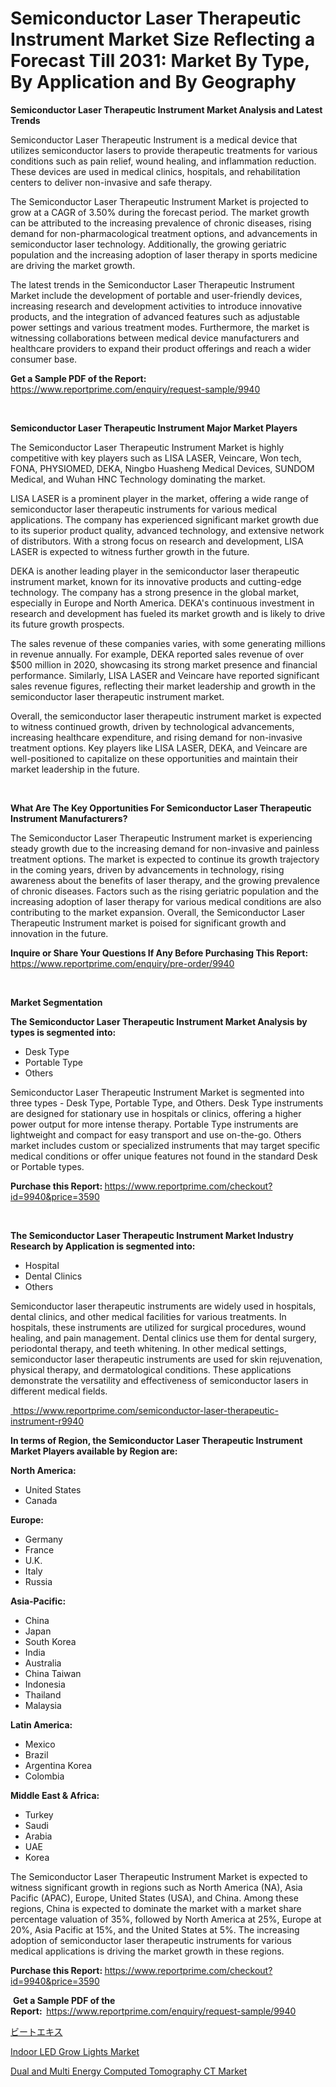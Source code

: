 <p><h1>Semiconductor Laser Therapeutic Instrument Market Size Reflecting a Forecast Till 2031: Market By Type, By Application and By Geography</h1></p><p><strong>Semiconductor Laser Therapeutic Instrument Market Analysis and Latest Trends</strong></p>
<p><p>Semiconductor Laser Therapeutic Instrument is a medical device that utilizes semiconductor lasers to provide therapeutic treatments for various conditions such as pain relief, wound healing, and inflammation reduction. These devices are used in medical clinics, hospitals, and rehabilitation centers to deliver non-invasive and safe therapy.</p><p>The Semiconductor Laser Therapeutic Instrument Market is projected to grow at a CAGR of 3.50% during the forecast period. The market growth can be attributed to the increasing prevalence of chronic diseases, rising demand for non-pharmacological treatment options, and advancements in semiconductor laser technology. Additionally, the growing geriatric population and the increasing adoption of laser therapy in sports medicine are driving the market growth.</p><p>The latest trends in the Semiconductor Laser Therapeutic Instrument Market include the development of portable and user-friendly devices, increasing research and development activities to introduce innovative products, and the integration of advanced features such as adjustable power settings and various treatment modes. Furthermore, the market is witnessing collaborations between medical device manufacturers and healthcare providers to expand their product offerings and reach a wider consumer base.</p></p>
<p><strong>Get a Sample PDF of the Report:&nbsp;</strong> <a href="https://www.reportprime.com/enquiry/request-sample/9940">https://www.reportprime.com/enquiry/request-sample/9940</a></p>
<p>&nbsp;</p>
<p><strong>Semiconductor Laser Therapeutic Instrument Major Market Players</strong></p>
<p><p>The Semiconductor Laser Therapeutic Instrument Market is highly competitive with key players such as LISA LASER, Veincare, Won tech, FONA, PHYSIOMED, DEKA, Ningbo Huasheng Medical Devices, SUNDOM Medical, and Wuhan HNC Technology dominating the market. </p><p>LISA LASER is a prominent player in the market, offering a wide range of semiconductor laser therapeutic instruments for various medical applications. The company has experienced significant market growth due to its superior product quality, advanced technology, and extensive network of distributors. With a strong focus on research and development, LISA LASER is expected to witness further growth in the future.</p><p>DEKA is another leading player in the semiconductor laser therapeutic instrument market, known for its innovative products and cutting-edge technology. The company has a strong presence in the global market, especially in Europe and North America. DEKA's continuous investment in research and development has fueled its market growth and is likely to drive its future growth prospects.</p><p>The sales revenue of these companies varies, with some generating millions in revenue annually. For example, DEKA reported sales revenue of over $500 million in 2020, showcasing its strong market presence and financial performance. Similarly, LISA LASER and Veincare have reported significant sales revenue figures, reflecting their market leadership and growth in the semiconductor laser therapeutic instrument market.</p><p>Overall, the semiconductor laser therapeutic instrument market is expected to witness continued growth, driven by technological advancements, increasing healthcare expenditure, and rising demand for non-invasive treatment options. Key players like LISA LASER, DEKA, and Veincare are well-positioned to capitalize on these opportunities and maintain their market leadership in the future.</p></p>
<p>&nbsp;</p>
<p><strong>What Are The Key Opportunities For Semiconductor Laser Therapeutic Instrument Manufacturers?</strong></p>
<p><p>The Semiconductor Laser Therapeutic Instrument market is experiencing steady growth due to the increasing demand for non-invasive and painless treatment options. The market is expected to continue its growth trajectory in the coming years, driven by advancements in technology, rising awareness about the benefits of laser therapy, and the growing prevalence of chronic diseases. Factors such as the rising geriatric population and the increasing adoption of laser therapy for various medical conditions are also contributing to the market expansion. Overall, the Semiconductor Laser Therapeutic Instrument market is poised for significant growth and innovation in the future.</p></p>
<p><strong>Inquire or Share Your Questions If Any Before Purchasing This Report:</strong> <a href="https://www.reportprime.com/enquiry/pre-order/9940">https://www.reportprime.com/enquiry/pre-order/9940</a></p>
<p>&nbsp;</p>
<p><strong>Market Segmentation</strong></p>
<p><strong>The Semiconductor Laser Therapeutic Instrument Market Analysis by types is segmented into:</strong></p>
<p><ul><li>Desk Type</li><li>Portable Type</li><li>Others</li></ul></p>
<p><p>Semiconductor Laser Therapeutic Instrument Market is segmented into three types - Desk Type, Portable Type, and Others. Desk Type instruments are designed for stationary use in hospitals or clinics, offering a higher power output for more intense therapy. Portable Type instruments are lightweight and compact for easy transport and use on-the-go. Others market includes custom or specialized instruments that may target specific medical conditions or offer unique features not found in the standard Desk or Portable types.</p></p>
<p><strong>Purchase this Report:&nbsp;</strong><a href="https://www.reportprime.com/checkout?id=9940&price=3590">https://www.reportprime.com/checkout?id=9940&price=3590</a></p>
<p>&nbsp;</p>
<p><strong>The Semiconductor Laser Therapeutic Instrument Market Industry Research by Application is segmented into:</strong></p>
<p><ul><li>Hospital</li><li>Dental Clinics</li><li>Others</li></ul></p>
<p><p>Semiconductor laser therapeutic instruments are widely used in hospitals, dental clinics, and other medical facilities for various treatments. In hospitals, these instruments are utilized for surgical procedures, wound healing, and pain management. Dental clinics use them for dental surgery, periodontal therapy, and teeth whitening. In other medical settings, semiconductor laser therapeutic instruments are used for skin rejuvenation, physical therapy, and dermatological conditions. These applications demonstrate the versatility and effectiveness of semiconductor lasers in different medical fields.</p></p>
<p><a href="https://www.reportprime.com/semiconductor-laser-therapeutic-instrument-r9940">&nbsp;https://www.reportprime.com/semiconductor-laser-therapeutic-instrument-r9940</a></p>
<p><strong>In terms of Region, the Semiconductor Laser Therapeutic Instrument Market Players available by Region are:</strong></p>
<p>
    <p> <strong> North America: </strong>
        <ul>
            <li>United States</li>
            <li>Canada</li>
        </ul>
        </p> 
    <p> <strong> Europe: </strong>
        <ul>
            <li>Germany</li>
            <li>France</li>
            <li>U.K.</li>
            <li>Italy</li>
            <li>Russia</li>
        </ul>
        </p> 
    <p> <strong> Asia-Pacific: </strong>
        <ul>
            <li>China</li>
            <li>Japan</li>
            <li>South Korea</li>
            <li>India</li>
            <li>Australia</li>
            <li>China Taiwan</li>
            <li>Indonesia</li>
            <li>Thailand</li>
            <li>Malaysia</li>
        </ul>
        </p> 
    <p> <strong> Latin America: </strong>
        <ul>
            <li>Mexico</li>
            <li>Brazil</li>
            <li>Argentina Korea</li>
            <li>Colombia</li>
        </ul>
        </p> 
    <p> <strong> Middle East & Africa: </strong>
        <ul>
            <li>Turkey</li>
            <li>Saudi</li>
            <li>Arabia</li>
            <li>UAE</li>
            <li>Korea</li>
        </ul>
    </p>
    </p>
<p><p>The Semiconductor Laser Therapeutic Instrument Market is expected to witness significant growth in regions such as North America (NA), Asia Pacific (APAC), Europe, United States (USA), and China. Among these regions, China is expected to dominate the market with a market share percentage valuation of 35%, followed by North America at 25%, Europe at 20%, Asia Pacific at 15%, and the United States at 5%. The increasing adoption of semiconductor laser therapeutic instruments for various medical applications is driving the market growth in these regions.</p></p>
<p><strong>Purchase this Report: </strong><a href="https://www.reportprime.com/checkout?id=9940&price=3590">https://www.reportprime.com/checkout?id=9940&price=3590</a></p>
<p>&nbsp;<strong>Get a Sample PDF of the Report:&nbsp;&nbsp;</strong><a href="https://www.reportprime.com/enquiry/request-sample/9940">https://www.reportprime.com/enquiry/request-sample/9940</a></p>
<p><strong></strong></p>
<p><p><a href="https://github.com/oqoeusbvpadwjs08/Market-Research-Report-List-1/blob/main/213220223883.md">ビートエキス</a></p><p><a href="https://spotless-saver-8fd.notion.site/Indoor-LED-Grow-Lights-Market-Size-CAGR-Trends-2024-2030-334fa78954b24ac280e43906511beb6d">Indoor LED Grow Lights Market</a></p><p><a href="https://github.com/RichRobinson5/Market-Research-Report-List-4/blob/main/dual-and-multi-energy-computed-tomography-ct-market.md">Dual and Multi Energy Computed Tomography CT Market</a></p></p>